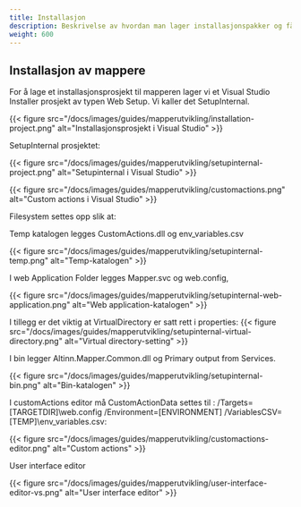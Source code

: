 ```yaml
---
title: Installasjon
description: Beskrivelse av hvordan man lager installasjonspakker og får dem installert i test/produksjon
weight: 600
---
```



## Installasjon av mappere

For å lage et installasjonsprosjekt til mapperen lager vi et Visual Studio Installer prosjekt av typen Web Setup. Vi kaller det SetupInternal.

{{< figure src="/docs/images/guides/mapperutvikling/installation-project.png" alt="Installasjonsprosjekt i Visual Studio" >}}

SetupInternal prosjektet:

{{< figure src="/docs/images/guides/mapperutvikling/setupinternal-project.png" alt="Setupinternal i Visual Studio" >}}


{{< figure src="/docs/images/guides/mapperutvikling/customactions.png" alt="Custom actions i Visual Studio" >}} 

Filesystem settes opp slik at:

Temp katalogen legges CustomActions.dll og env\_variables.csv

{{< figure src="/docs/images/guides/mapperutvikling/setupinternal-temp.png" alt="Temp-katalogen" >}} 

 

I web Application Folder legges Mapper.svc og web.config,

 {{< figure src="/docs/images/guides/mapperutvikling/setupinternal-web-application.png" alt="Web application-katalogen" >}} 

I tillegg er det viktig at VirtualDirectory er satt rett i properties:
{{< figure src="/docs/images/guides/mapperutvikling/setupinternal-virtual-directory.png" alt="Virtual directory-setting" >}} 

 
I bin legger Altinn.Mapper.Common.dll og Primary output from Services.

{{< figure src="/docs/images/guides/mapperutvikling/setupinternal-bin.png" alt="Bin-katalogen" >}} 


I customActions editor må CustomActionData settes til : /Targets=[TARGETDIR]\web.config /Environment=[ENVIRONMENT] /VariablesCSV=[TEMP]\env\_variables.csv:

{{< figure src="/docs/images/guides/mapperutvikling/customactions-editor.png" alt="Custom actions" >}} 

User interface editor

{{< figure src="/docs/images/guides/mapperutvikling/user-interface-editor-vs.png" alt="User interface editor" >}} 

